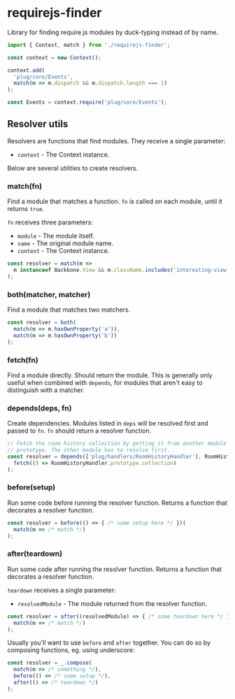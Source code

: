 # requirejs-finder

Library for finding require.js modules by duck-typing instead of by name.

```js
import { Context, match } from './requirejs-finder';

const context = new Context();

context.add(
  'plug/core/Events',
  match(m => m.dispatch && m.dispatch.length === 1)
);

const Events = context.require('plug/core/Events');
```

## Resolver utils

Resolvers are functions that find modules. They receive a single parameter:

 - `context` - The Context instance.

Below are several utilities to create resolvers.

### match(fn)

Find a module that matches a function. `fn` is called on each module, until it
returns `true`.

`fn` receives three parameters:

 - `module` - The module itself.
 - `name` - The original module name.
 - `context` - The Context instance.

```js
const resolver = match(m =>
  m instanceof Backbone.View && m.className.includes('interesting-view')
);
```

### both(matcher, matcher)

Find a module that matches two matchers.

```js
const resolver = both(
  match(m => m.hasOwnProperty('a')),
  match(m => m.hasOwnProperty('b'))
);
```

### fetch(fn)

Find a module directly. Should return the module. This is generally only useful
when combined with `depends`, for modules that aren't easy to distinguish with a
matcher.

### depends(deps, fn)

Create dependencies. Modules listed in `deps` will be resolved first and passed
to `fn`. `fn` should return a resolver function.

```js
// Fetch the room history collection by getting it from another module's
// prototype. The other module has to resolve first.
const resolver = depends(['plug/handlers/RoomHistoryHandler'], RoomHistoryHandler =>
  fetch(() => RoomHistoryHandler.prototype.collection)
);
```

### before(setup)

Run some code before running the resolver function. Returns a function that
decorates a resolver function.

```js
const resolver = before(() => { /* some setup here */ })(
  match(m => /* match */)
);
```

### after(teardown)

Run some code after running the resolver function. Returns a function that
decorates a resolver function.

`teardown` receives a single parameter:

 - `resolvedModule` - The module returned from the resolver function.

```js
const resolver = after((resolvedModule) => { /* some teardown here */ })(
  match(m => /* match */)
);
```

Usually you'll want to use `before` and `after` together. You can do so by
composing functions, eg. using underscore:

```js
const resolver = _.compose(
  match(m => /* something */),
  before(() => /* some setup */),
  after(() => /* teardown */)
);
```

